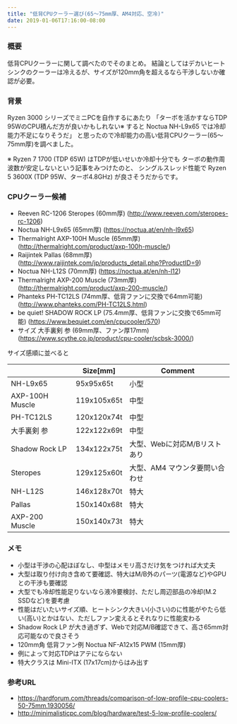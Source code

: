 ```yaml
---
title: "低背CPUクーラー選び(65～75mm厚、AM4対応、空冷)"
date: 2019-01-06T17:16:00-08:00
---
```


### 概要

低背CPUクーラーに関して調べたのでそのまとめ。
結論としてはデカいヒートシンクのクーラーは冷えるが、サイズが120mm角を超えるなら干渉しないか確認が必要。

### 背景

Ryzen 3000 シリーズでミニPCを自作するにあたり 「ターボを活かすならTDP 95WのCPU積んだ方が良いかもしれない※ すると Noctua
NH-L9x65 では冷却能力不足になりそうだ」 と思ったので冷却能力の高い低背CPUクーラー(65～75mm厚)を調べました。

※ Ryzen 7 1700 (TDP 65W) はTDPが低いせいか冷却十分でも ターボの動作周波数が安定しないという記事をみつけたのと、
シングルスレッド性能で Ryzen 5 3600X (TDP 95W、ターボ4.8GHz) が良さそうだからです。

### CPUクーラー候補

  * Reeven RC-1206 Steropes (60mm厚) (<http://www.reeven.com/steropes-rc-1206>)
  * Noctua NH-L9x65 (65mm厚) (<https://noctua.at/en/nh-l9x65>)
  * Thermalright AXP-100H Muscle (65mm厚) (<http://thermalright.com/product/axp-100h-muscle/>)
  * Raijintek Pallas (68mm厚) (<http://www.raijintek.com/jp/products_detail.php?ProductID=9>)
  * Noctua NH-L12S (70mm厚) (<https://noctua.at/en/nh-l12>)
  * Thermalright AXP-200 Muscle (73mm厚) (<http://thermalright.com/product/axp-200-muscle/>)
  * Phanteks PH-TC12LS (74mm厚、低背ファンに交換で64mm可能) (<http://www.phanteks.com/PH-TC12LS.html>)
  * be quiet! SHADOW ROCK LP (75.4mm厚、低背ファンに交換で65mm可能) (<https://www.bequiet.com/en/cpucooler/570>)
  * サイズ 大手裏剣 参 (69mm厚、ファン厚17mm) (<https://www.scythe.co.jp/product/cpu-cooler/scbsk-3000/>)

サイズ感順に並べると

|          | Size[mm] | Comment |
| -------- | -------- | ------- |
| NH-L9x65 | 95x95x65t | 小型 |
| AXP-100H Muscle | 119x105x65t | 中型 |
| PH-TC12LS | 120x120x74t | 中型 |
| 大手裏剣 参 | 122x122x69t | 中型 |
| Shadow Rock LP | 134x122x75t | 大型、Webに対応M/Bリストあり |
| Steropes | 129x125x60t | 大型、AM4 マウンタ要問い合わせ |
| NH-L12S | 146x128x70t | 特大 |
| Pallas | 150x140x68t | 特大 |
| AXP-200 Muscle | 150x140x73t | 特大 |

### メモ

  * 小型は干渉の心配ほぼなし、中型はメモリ高さだけ気をつければ大丈夫
  * 大型は取り付け向き含めて要確認、特大はM/B外のパーツ(電源など)やGPUとの干渉も要確認
  * 大型でも冷却性能足りないなら液冷要検討、ただし周辺部品の冷却(M.2 SSDなど)を要考慮
  * 性能はだいたいサイズ順、ヒートシンク大きい(小さい)のに性能がやたら低い(高い)とかはない、ただしファン変えるとそれなりに性能変わる
  * Shadow Rock LP が大き過ぎず、Webで対応M/B確認できて、高さ65mm対応可能なので良さそう
  * 120mm角 低背ファン例 Noctua NF-A12x15 PWM (15mm厚)
  * 例によって対応TDPはアテにならない
  * 特大クラスは Mini-ITX (17x17cm)からはみ出す

### 参考URL

  * <https://hardforum.com/threads/comparison-of-low-profile-cpu-coolers-50-75mm.1930056/>
  * <http://minimalisticpc.com/blog/hardware/test-5-low-profile-coolers/>


